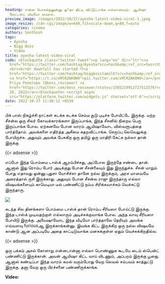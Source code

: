 ```yaml
---
heading: என்ன பொசுக்குனுன்னு ஓ*தா திட்டி விட்டுட்டாங்க எல்லாரையும். ஆயிஷா
  லேட்டஸ்ட் வீடியோ வைரல்.
preview_image: /images/2022/10/27/ayesha-latest-video-viral-1.jpeg
image_resize: /cdn-cgi/image/w=640,fit=scale-down,q=80,f=auto
categories: cinema
authors: Santhosh
tags:
  - Ayesha
  - Bigg Boss
  - Video
title: ayesha-latest-video-viral
code: <blockquote class="twitter-tweet"><p lang="en" dir="ltr"><a
  href="https://twitter.com/hashtag/Ayesha?src=hash&amp;ref_src=twsrc%5Etfw">#Ayesha</a>
  <br><br>Ur downfall has started 👎<a
  href="https://twitter.com/hashtag/biggbosstamil6?src=hash&amp;ref_src=twsrc%5Etfw">#biggbosstamil6</a>
  <a href="https://t.co/xMlRZAK0N9">pic.twitter.com/xMlRZAK0N9</a></p>&mdash;
  Priya Penelope (@boss_reviewer) <a
  href="https://twitter.com/boss_reviewer/status/1585219913727512576?ref_src=twsrc%5Etfw">October
  26, 2022</a></blockquote> <script async
  src="https://platform.twitter.com/widgets.js" charset="utf-8"></script>
date: 2022-10-27 11:30:12 +0530
---
```



பிக் பாஸ் நிகழ்ச்சி நாட்கள் கடக்க கடக்க செம்ம சூடு புடிச்சு போயிட்டே இருக்கு. மற்ற சீசன்ல ஒரு சிலர் கோவக்காரங்களா இருப்பாங்க, இந்த சீசனில் நிறைய பெரு இருப்பாங்க போல. ஏற்கனவே போன வாரம் ஆயிஷாவோட விஸ்வரூபத்தை பார்த்தோம். அவங்களை எதிர்த்த அசீமை கதறவிட்டாங்க. செருப்பு லெவெலுக்கு போயிருச்சு. அதுவும் அவங்க பேசுகிற ஒரு தமிழ் ஒரு மாதிரி கேட்க நல்லா தான் இருக்கு.

{{< adsense >}}

எப்போ இந்த பொம்மை டாஸ்க் ஆரம்பிச்சது, அப்போல  இருந்தே சண்டை தான். ஆனால் இது ரொம்ப போர் அடிக்குது போன சீசன்லையும் இது இருந்துச்சு. சீசன் மாறும் போது எதாவது ஒன்னு புதுசா யோசிச்சா தானே நல்ல இருக்கும், அரச மாவையே அரைத்தால் ருசி இருக்காது. அதுவும் போன சீசன்ல ராஜு இருந்தாரு எல்லா விஷயங்களையும் காமெடியா டீல் பண்ணிட்டு நம்ம சிரிக்கவாச்சும் வெச்சுட்டு இருந்தாரு.

![](/images/2022/10/27/ayesha-latest-video-viral.jpeg)

கடந்த சில தினங்களா பொம்மை டாஸ்க் தான் ரொம்ப சீரியஸா போய்ட்டு இருக்கு. இந்த டாஸ்க் முடிவதற்குள் எல்லாரும் அடிச்சுக்குவாங்க போல. அந்த லாவு சீரியஸா போயிடு இருக்கு. அயேஷாவோட இந்த வீடியோ பார்த்தாலே தெரியும் அவங்க எவ்வளவு furiousஆ இருக்காங்கன்னு. இவங்க கிட்ட இருக்கிற ஒரு நல்ல விஷயமே காண்டு ஆன அப்படியே அதை காட்டிடுவாங்க மனசுக்குள்ள ஏதும் வெச்சுக்கிறதில்ல.

{{< adsense >}}

ஒரு பக்கம் அசல் கோளாறு என்னடான்னா எல்லா பொண்ணுக கூடயே டைம் ஸ்பென்ட் பண்ணிட்டு இருக்கான். அவன் ஆயிஷா கிட்ட வாய் விடணும், அப்பறம் இருக்கு பூஜை. ஆனால் கண்டிப்பா இந்த வாரம் கமல் வரும்போது வேற லெவல் சம்பவம் காத்துட்டு இருக்கு. தனா வேற ஒரு பிரச்சனை பண்ணிருக்காங்க.

**V﻿ideo:**